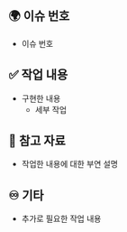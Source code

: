 ## 🌍 이슈 번호 <!-- - #number -->

- 이슈 번호

## ✅ 작업 내용

- 구현한 내용
  - 세부 작업

## 📝 참고 자료

- 작업한 내용에 대한 부연 설명

## ♾️ 기타

- 추가로 필요한 작업 내용
